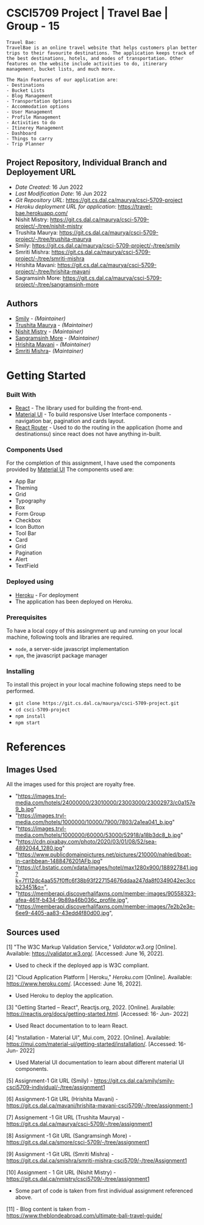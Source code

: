 # CSCI5709 Project | Travel Bae | Group - 15

```
Travel Bae:
TravelBae is an online travel website that helps customers plan better trips to their favourite destinations. The application keeps track of the best destinations, hotels, and modes of transportation. Other features on the website include activities to do, itinerary management, bucket lists, and much more.

The Main Features of our application are:
- Destinations
- Bucket Lists
- Blog Management
- Transportation Options
- Accommodation options
- User Management
- Profile Management
- Activities to do
- Itinerey Management
- Dashboard
- Things to carry
- Trip Planner
```

## Project Repository, Individual Branch and Deployement URL

* *Date Created*: 16 Jun 2022
* *Last Modification Date*: 16 Jun 2022
* *Git Repository URL*: https://git.cs.dal.ca/maurya/csci-5709-project
* *Heroku deployment URL for application*: https://travel-bae.herokuapp.com/
* Nishit Mistry: https://git.cs.dal.ca/maurya/csci-5709-project/-/tree/nishit-mistry
* Trushita Maurya: https://git.cs.dal.ca/maurya/csci-5709-project/-/tree/trushita-maurya
* Smily: https://git.cs.dal.ca/maurya/csci-5709-project/-/tree/smily
* Smriti Mishra: https://git.cs.dal.ca/maurya/csci-5709-project/-/tree/smriti-mishra
* Hrishita Mavani: https://git.cs.dal.ca/maurya/csci-5709-project/-/tree/hrishita-mavani
* Sagramsinh More: https://git.cs.dal.ca/maurya/csci-5709-project/-/tree/sangramsinh-more

## Authors

* [Smily](smily@dal.ca) - *(Maintainer)*
* [Trushita Maurya](tr711348@dal.ca) - *(Maintainer)*
* [Nishit Mistry](nishit.mistry@dal.ca) - *(Maintainer)*
* [Sangramsinh More](sangramsinh.more@dal.ca) - *(Maintainer)*
* [Hrishita Mavani](hr637632@dal.ca) - *(Maintainer)*
* [Smriti Mishra](sm689498@dal.ca)- *(Maintainer)*

# Getting Started

### Built With

* [React](https://reactjs.org/) - The library used for building the front-end.
* [Material UI](https://mui.com/) - To build responsive User Interface components - navigation bar, pagination and cards layout.
* [React Router](https://reactrouter.com/) - Used to do the routing in the application (home and destinationsu) since react does not have anything in-built.

### Components Used

For the completion of this assignment, I have used the components provided by [Material UI](https://mui.com/) 
The components used are:

* App Bar 
* Theming
* Grid
* Typography
* Box
* Form Group
* Checkbox
* Icon Button
* Tool Bar
* Card
* Grid
* Pagination
* Alert
* TextField

### Deployed using

- [Heroku](https://dashboard.heroku.com/apps) - For deployment
- The application has been deployed on Heroku. 

### Prerequisites

To have a local copy of this assingnment up and running on your local machine, following tools and libraries are required.

- `node`, a server-side javascript implementation
- `npm`, the javascript package manager

### Installing

To install this project in your local machine following steps need to be performed.

- `git clone https://git.cs.dal.ca/maurya/csci-5709-project.git`
- `cd csci-5709-project`
- `npm install`
- `npm start`


# References

## Images Used

All the images used for this project are royalty free.

- "https://images.trvl-media.com/hotels/24000000/23010000/23003000/23002973/c0a157e9_b.jpg"
- "https://images.trvl-media.com/hotels/1000000/10000/7900/7803/2a1ea041_b.jpg"
- "https://images.trvl-media.com/hotels/1000000/60000/53000/52918/a18b3dc8_b.jpg"
- "https://cdn.pixabay.com/photo/2020/03/01/08/52/sea-4892044_1280.jpg"
- "https://www.publicdomainpictures.net/pictures/210000/nahled/boat-in-caribbean-1488476201AFb.jpg"
- "https://cf.bstatic.com/xdata/images/hotel/max1280x900/188927841.jpg?k=7f112dc4aa557f0ffc6f38b93f227154676ddaa247da8f0349042ec3ccb23451&o=",
-  "https://memberapi.discoverhalifaxns.com/member-images/90558323-afea-461f-b434-9b89a46b036c_profile.jpg",
-  "https://memberapi.discoverhalifaxns.com/member-images/7e2b2e3e-6ee9-4405-aa83-43edd4f80d00.jpg",


## Sources used

[1] "The W3C Markup Validation Service," _Validator.w3.org_ [Online]. Available: https://validator.w3.org/. [Accessed: June 16, 2022].

- Used to check if the deployed app is W3C compliant.

[2] "Cloud Application Platform | Heroku," _Heroku.com_ [Online]. Available: https://www.heroku.com/. [Accessed: June 16, 2022].

- Used Heroku to deploy the application.

[3] "Getting Started – React", Reactjs.org, 2022. [Online]. Available: https://reactjs.org/docs/getting-started.html. [Accessed: 16- Jun- 2022]

- Used React documentation to to learn React.

[4] "Installation - Material UI", Mui.com, 2022. [Online]. Available: https://mui.com/material-ui/getting-started/installation/. [Accessed: 16- Jun- 2022]

- Used Material UI documentation to learn about different material UI components.
  
[5] Assignment-1 Git URL (Smily) - https://git.cs.dal.ca/smily/smily-csci5709-individual/-/tree/assignment1

[6] Assignment-1 Git URL (Hrishita Mavani) - https://git.cs.dal.ca/mavani/hrishita-mavani-csci5709/-/tree/assignment-1

[7] Assignement -1 Git URL (Trushita Maurya) - https://git.cs.dal.ca/maurya/csci-5709/-/tree/assignment1

[8] Assignment -1 Git URL (Sangramsingh More) - https://git.cs.dal.ca/smore/csci-5709/-/tree/assignment1

[9] Assignment -1 Git URL (Smriti Mishra) - https://git.cs.dal.ca/smishra/smriti-mishra-csci5709/-/tree/Assignment1

[10] Assignment - 1 Git URL (Nishit Mistry) - https://git.cs.dal.ca/nmistry/csci5709/-/tree/assignment1

- Some part of code is taken from  first individual assignment referenced above. 

[11] -  Blog content is taken from - https://www.theblondeabroad.com/ultimate-bali-travel-guide/
